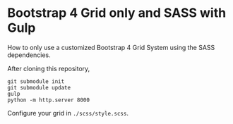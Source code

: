 # Bootstrap 4 Grid only and SASS with Gulp

How to only use a customized Bootstrap 4 Grid System using the SASS dependencies.

After cloning this repository,

    git submodule init
    git submodule update
    gulp
    python -m http.server 8000

Configure your grid in `./scss/style.scss`.
